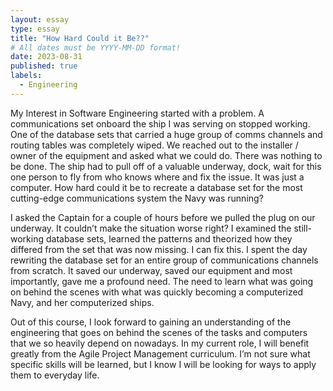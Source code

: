 ```yaml
---
layout: essay
type: essay
title: "How Hard Could it Be??"
# All dates must be YYYY-MM-DD format!
date: 2023-08-31
published: true
labels:
  - Engineering
---
```


My Interest in Software Engineering started with a problem.  A communications set onboard the ship I was serving on stopped working.  One of the database sets that carried a huge group of comms channels and routing tables was completely wiped.  We reached out to the installer / owner of the equipment and asked what we could do.  There was nothing to be done.  The ship had to pull off of a valuable underway, dock, wait for this one person to fly from who knows where and fix the issue.  It was just a computer.  How hard could it be to recreate a database set for the most cutting-edge communications system the Navy was running?

I asked the Captain for a couple of hours before we pulled the plug on our underway.  It couldn’t make the situation worse right?  I examined the still-working database sets, learned the patterns and theorized how they differed from the set that was now missing.  I can fix this.  I spent the day rewriting the database set for an entire group of communications channels from scratch.  It saved our underway, saved our equipment and most importantly, gave me a profound need.  The need to learn what was going on behind the scenes with what was quickly becoming a computerized Navy, and her computerized ships.

Out of this course, I look forward to gaining an understanding of the engineering that goes on behind the scenes of the tasks and computers that we so heavily depend on nowadays.   In my current role, I will benefit greatly from the Agile Project Management curriculum.  I’m not sure what specific skills will be learned, but I know I will be looking for ways to apply them to everyday life. 

